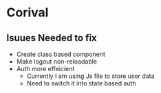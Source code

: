 # Corival
## Isuues Needed to fix
- Create class based component
- Make logout non-reloadable
- Auth more effeicient
    - Currently I am using Js file to store user data
    - Need to switch it into state based auth

